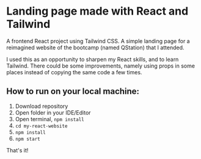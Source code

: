 # Landing page made with React and Tailwind

A frontend React project using Tailwind CSS. A simple landing page for a reimagined website of the bootcamp (named QStation) that I attended.

I used this as an opportunity to sharpen my React skills, and to learn Tailwind. There could be some improvements, namely using props in some places instead of copying the same code a few times.

## How to run on your local machine:

1. Download repository
2. Open folder in your IDE/Editor
3. Open terminal, ``` npm install ```
4. ``` cd my-react-website ```
5. ``` npm install ```
6. ``` npm start ```

Тhat's it!
